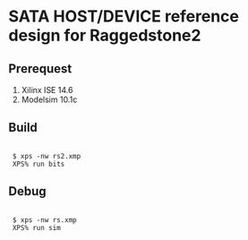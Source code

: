 SATA HOST/DEVICE reference design for Raggedstone2
==================================================

Prerequest
----------
 1. Xilinx ISE 14.6
 2. Modelsim 10.1c

Build
-----
<code>
 $ xps -nw rs2.xmp
 XPS% run bits
</code>

Debug
-----
<code>
 $ xps -nw rs.xmp
 XPS% run sim
</code>
